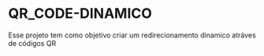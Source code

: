 # QR_CODE-DINAMICO
Esse projeto tem como objetivo criar um redirecionamento dinamico atráves de códigos QR
